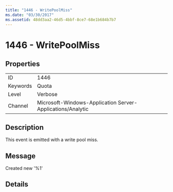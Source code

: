```yaml
---
title: "1446 - WritePoolMiss"
ms.date: "03/30/2017"
ms.assetid: 48dd3aa2-46d5-4bbf-8ce7-68e1b684b7b7
---
```

# 1446 - WritePoolMiss

## Properties  
  
|||  
|-|-|  
|ID|1446|  
|Keywords|Quota|  
|Level|Verbose|  
|Channel|Microsoft-Windows-Application Server-Applications/Analytic|  
  
## Description  

 This event is emitted with a write pool miss.  
  
## Message  

 Created new '%1'  
  
## Details
